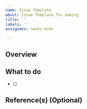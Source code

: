 ```yaml
---
name: Issue Template
about: Issue Template for making
title: ''
labels: ''
assignees: naoki-mrmt

---
```


## Overview

## What to do
- [ ]

## Reference(s) (Optional)